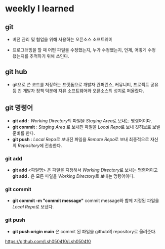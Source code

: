 # weekly I learned
## git
* 버전 관리 및 협업을 위해 사용하는 오픈소스 소프트웨어

* 프로그래밍을 할 때 어떤 파일을 수정했는지, 누가 수정했는지, 언제, 어떻게 수정 됐는지를 추적하기 위해 쓰인다.

## git hub
* git으로 쓴 코드를 저장하는 프랫폼으로 개발자 컨퍼런스, 커뮤니티, 프로젝트 공유 등 친 개발자 정책 덕분에 자유 소프트웨어와 오픈소스의 성지로 떠올랐다.

## git 명령어

* **git add** : *Working Directory*의 파일을 *Staging Area*로 보내는 명령어이다.
* **git commit** : *Staging Area* 로 보내진 파일을 *Local Repo*로 보내 깃허브로 보낼 준비를 한다.
* **git push** : *Local Repo*로 보내진 파일을 *Remote Repo*로 보내 최종적으로 자신의 *Repository*에 전송한다.
### git add
- **git add** <파일명> 은 파일을 지정해서 *Working Directory*로 보내는 명령어이고 **git add .** 은 모든 파일을 *Working Directory*로 보내는 명령어이다.

### git commit
- **git commit -m "commit message"** commit message와 함께 지정된 파일을 *Local Repo*로 보낸다.

### git push
- **git push origin main** 은 commit 된 파일을 github의 repository로 올려준다.


https://github.com/Lsh050410/Lsh050410